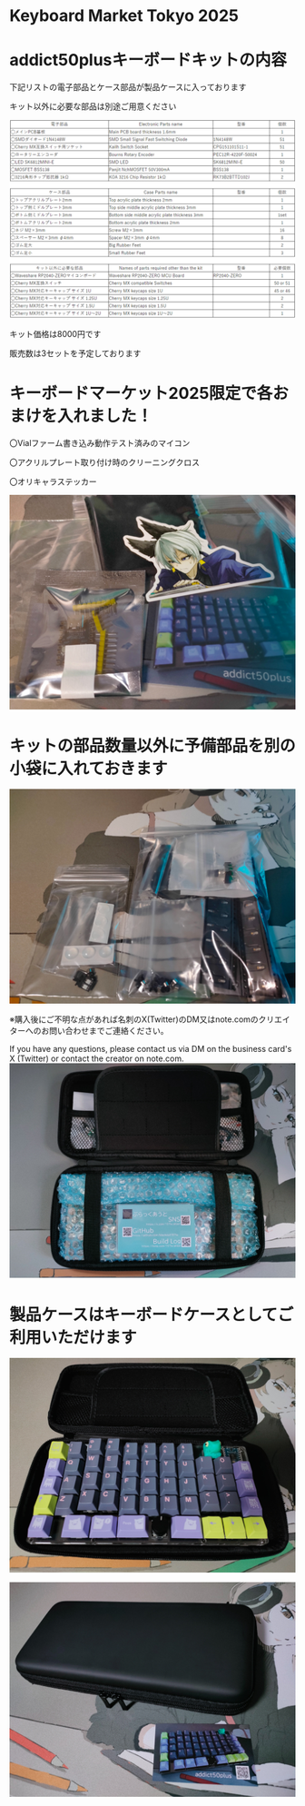 # Keyboard Market Tokyo 2025

# addict50plusキーボードキットの内容
下記リストの電子部品とケース部品が製品ケースに入っております

キット以外に必要な部品は別途ご用意ください

![addict50plusPartslist2025keyket](images/addict50plusPartslist2025keyket.png)

キット価格は8000円です

販売数は3セットを予定しております

# キーボードマーケット2025限定で各おまけを入れました！

〇Vialファーム書き込み動作テスト済みのマイコン

〇アクリルプレート取り付け時のクリーニングクロス

〇オリキャラステッカー

![omake](images/omake.jpg)

# キットの部品数量以外に予備部品を別の小袋に入れておきます

![yobi](images/yobi.jpg)


※購入後にご不明な点があれば名刺のX(Twitter)のDM又はnote.comのクリエイターへのお問い合わせまでご連絡ください。

If you have any questions, please contact us via DM on the business card's X (Twitter) or contact the creator on note.com.
![addictnakami](images/addictnakami.jpg)

# 製品ケースはキーボードケースとしてご利用いただけます
![addictcase](images/addictcase.jpg)

![addictmeishi](images/addictmeishi.jpg)
